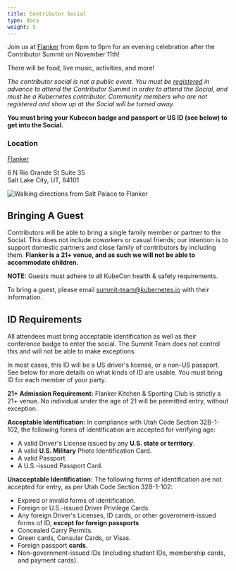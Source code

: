 ```yaml
---
title: Contributor Social
type: docs
weight: 5
---
```

Join us at [Flanker](https://www.flankerslc.com) from 6pm to 9pm for an evening celebration after the Contributor Summit on November 11th!

There will be food, live music, activities, and more!

*The contributor social is _not_ a public event.  You must be [registered] in advance to attend the Contributor Summit in order to attend the Social, and must be a Kubernetes contributor.  Community members who are not registered and show up at the Social will be turned away.*

**You must bring your Kubecon badge and passport or US ID (see below) to get into the Social.**

[registered]: /events/2024/kcsna/registration/

### Location

[Flanker](https://www.google.com/maps/place/Flanker+Kitchen+%2B+Sporting+Club/@40.7696438,-111.9062182,17z/data=!3m2!4b1!5s0x8752f50009f98351:0x7edf0a3ab55fb2ac!4m6!3m5!1s0x8752f56087342337:0xdf17b52e1eccac58!8m2!3d40.7696398!4d-111.9036433!16s%2Fg%2F11n_nt0vqb?entry=tts&g_ep=EgoyMDI0MTAwMi4xIPu8ASoASAFQAw%3D%3D)

6 N Rio Grande St Suite 35<br/>
Salt Lake City, UT, 84101<br/>

![Walking directions from Salt Palace to Flanker](../kcs_na_social_walking_directions.png)

## Bringing A Guest

Contributors will be able to bring a single family member or partner to the
Social. This does not include coworkers or casual friends; our intention is
to support domestic partners and close family of contributors by including
them. **Flanker is a 21+ venue, and as such we will not be able to accommodate children.**

**NOTE:** Guests must adhere to all KubeCon health & safety requirements.

To bring a guest, please email summit-team@kubernetes.io with their information.

## ID Requirements

All attendees must bring acceptable identification as well as their conference badge to enter the social.  The Summit Team does not control this and will not be able to make exceptions.  

In most cases, this ID will be a US driver's license, or a non-US passport.  See below for more details on what kinds of ID are usable.  You must bring ID for each member of your party.

**21+ Admission Requirement:** Flanker Kitchen & Sporting Club is strictly a 21+ venue. No individual under the age of 21 will be permitted entry, without exception.

**Acceptable Identification:** In compliance with Utah Code Section 32B-1-102, the following forms of identification are accepted for verifying age:
* A valid Driver's License issued by any **U.S. state or territory**.
* A valid **U.S. Military** Photo Identification Card.
* A valid Passport.
* A U.S.-issued Passport Card.

**Unacceptable Identification:** The following forms of identification are not accepted for entry, as per Utah Code Section 32B-1-102:
* Expired or invalid forms of identification.
* Foreign or U.S.-issued Driver Privilege Cards.
* Any foreign Driver's Licenses, ID cards, or other government-issued forms of ID, **except for foreign passports**
* Concealed Carry Permits.
* Green cards, Consular Cards, or Visas.
* Foreign passport **cards**.
* Non-government-issued IDs (including student IDs, membership cards, and payment cards).

